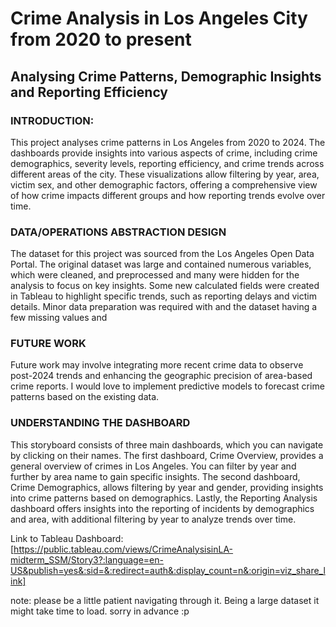 # Crime Analysis in Los Angeles City from 2020 to present
## Analysing Crime Patterns, Demographic Insights and Reporting Efficiency 

### INTRODUCTION: 
This project analyses crime patterns in Los Angeles from 2020 to 2024. The dashboards provide insights into various aspects of crime, including crime demographics, severity levels, reporting efficiency, and crime trends across different areas of the city. These visualizations allow filtering by year, area, victim sex, and other demographic factors, offering a comprehensive view of how crime impacts different groups and how reporting trends evolve over time.

### DATA/OPERATIONS ABSTRACTION DESIGN 
The dataset for this project was sourced from the Los Angeles Open Data Portal. The original dataset was large and contained numerous variables, which were cleaned, and preprocessed and many were hidden for the analysis to focus on key insights. Some new calculated fields were created in Tableau to highlight specific trends, such as reporting delays and victim details. Minor data preparation was required with and the dataset having a few missing values and

### FUTURE WORK 
Future work may involve integrating more recent crime data to observe post-2024 trends and enhancing the geographic precision of area-based crime reports. I would love to implement predictive models to forecast crime patterns based on the existing data. 

### UNDERSTANDING THE DASHBOARD 
This storyboard consists of three main dashboards, which you can navigate by clicking on their names. The first dashboard, Crime Overview, provides a general overview of crimes in Los Angeles. You can filter by year and further by area name to gain specific insights. The second dashboard, Crime Demographics, allows filtering by year and gender, providing insights into crime patterns based on demographics. Lastly, the Reporting Analysis dashboard offers insights into the reporting of incidents by demographics and area, with additional filtering by year to analyze trends over time.

Link to Tableau Dashboard:
[https://public.tableau.com/views/CrimeAnalysisinLA-midterm_SSM/Story3?:language=en-US&publish=yes&:sid=&:redirect=auth&:display_count=n&:origin=viz_share_link]

note: please be a little patient navigating through it. Being a large dataset it might take time to load. sorry in advance :p
